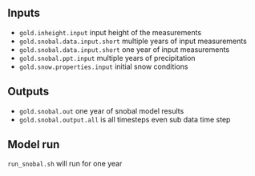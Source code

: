 ## Inputs
- `gold.inheight.input` input height of the measurements
- `gold.snobal.data.input.short` multiple years of input measurements
- `gold.snobal.data.input.short` one year of input measurements
- `gold.snobal.ppt.input` multiple years of precipitation
- `gold.snow.properties.input` initial snow conditions

## Outputs
- `gold.snobal.out` one year of snobal model results
- `gold.snobal.output.all` is all timesteps even sub data time step

## Model run
`run_snobal.sh` will run for one year